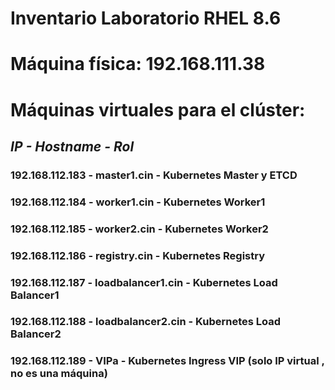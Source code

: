 # Inventario Laboratorio RHEL 8.6

# Máquina física: 192.168.111.38

# Máquinas virtuales para el clúster:

## *IP - Hostname - Rol*

### 192.168.112.183	- master1.cin - Kubernetes Master y ETCD

### 192.168.112.184	- worker1.cin - Kubernetes Worker1

### 192.168.112.185	- worker2.cin - Kubernetes Worker2

### 192.168.112.186	- registry.cin	- Kubernetes Registry

### 192.168.112.187	- loadbalancer1.cin - Kubernetes Load Balancer1

### 192.168.112.188	- loadbalancer2.cin - Kubernetes Load Balancer2

### 192.168.112.189	- VIPa - Kubernetes Ingress VIP (solo IP virtual , no es una máquina)

